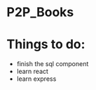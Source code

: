 # P2P_Books
<h1>Things to do:</h1>
<ul>
  <li>finish the sql component</li>
  <li>learn react</li>
  <li>learn express</li>
</ul>
